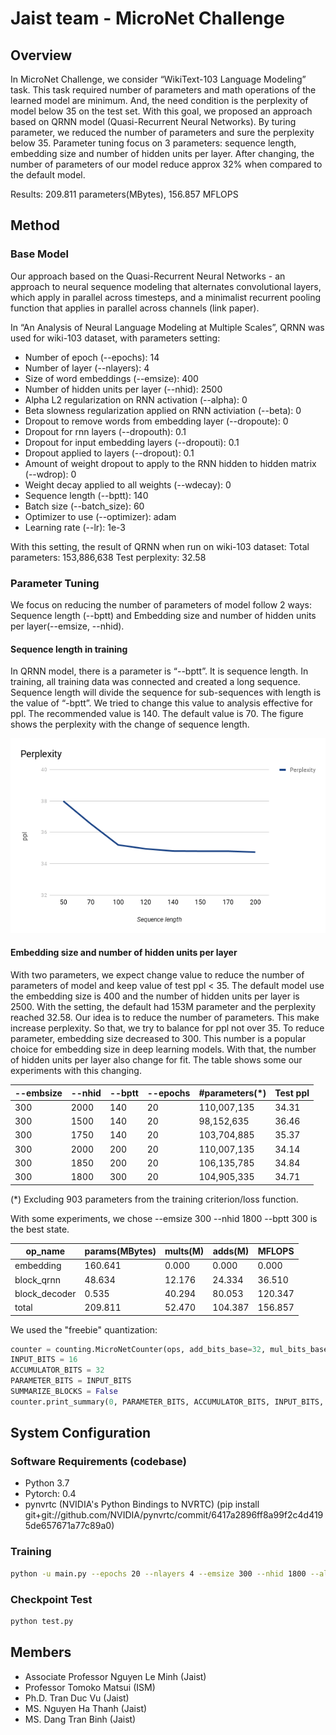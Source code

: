 # Jaist team - MicroNet Challenge

## Overview


In MicroNet Challenge, we consider “WikiText-103 Language Modeling” task. This task required number of parameters and math operations of the learned model are minimum. And, the need condition is the perplexity of model below 35 on the test set. With this goal, we proposed an approach based on QRNN model (Quasi-Recurrent Neural Networks). By turing parameter, we reduced the number of parameters and sure the perplexity below 35. Parameter tuning focus on 3 parameters: sequence length, embedding size and number of hidden units per layer. After changing, the number of parameters of our model reduce approx 32% when compared to the default model.

Results: 209.811 parameters(MBytes), 156.857 MFLOPS

## Method


### Base Model



Our approach based on the Quasi-Recurrent Neural Networks - an approach to neural sequence modeling that alternates convolutional layers, which apply in parallel across timesteps, and a minimalist recurrent pooling function that applies in parallel across channels (link paper).

In “An Analysis of Neural Language Modeling at Multiple Scales”, QRNN was used for wiki-103 dataset, with parameters setting:
+ Number of epoch (--epochs): 14 
+ Number of layer (--nlayers): 4 
+ Size of word embeddings (--emsize): 400 
+ Number of hidden units per layer (--nhid): 2500 
+ Alpha L2 regularization on RNN activation (--alpha): 0 
+ Beta slowness regularization applied on RNN activiation (--beta): 0 
+ Dropout to remove words from embedding layer (--dropoute): 0 
+ Dropout for rnn layers (--dropouth): 0.1 
+ Dropout for input embedding layers (--dropouti): 0.1 
+ Dropout applied to layers (--dropout): 0.1 
+ Amount of weight dropout to apply to the RNN hidden to hidden matrix (--wdrop): 0 
+ Weight decay applied to all weights (--wdecay): 0 
+ Sequence length (--bptt): 140 
+ Batch size (--batch_size): 60 
+ Optimizer to use (--optimizer): adam 
+ Learning rate (--lr): 1e-3

With this setting, the result of QRNN when run on wiki-103 dataset:
Total parameters: 153,886,638
Test perplexity: 32.58 

### Parameter Tuning



We focus on reducing the number of parameters of model follow 2 ways: Sequence length (--bptt) and Embedding size and number of hidden units per layer(--emsize, --nhid).


#### Sequence length in training 


In QRNN model, there is a parameter is “--bptt”. It is sequence length. In training, all training data was connected and created a long sequence. Sequence length will divide the sequence for sub-sequences with length is the value of “-bptt”. We tried to change this value to analysis effective for ppl. The recommended value is 140. The default value is 70. The figure shows the perplexity with the change of sequence length. 

<img src="https://github.com/binhdt95/Jaist-MicroNet-Challenge/blob/master/image/chart.png">



#### Embedding size and number of hidden units per layer


With two parameters, we expect change value to reduce the number of parameters of model and keep value of test ppl < 35. The default model use the embedding size is 400 and the number of hidden units per layer is 2500. With the setting, the default had 153M parameter and the perplexity reached 32.58. Our idea is to reduce the number of parameters. This make increase perplexity. So that, we try to balance for ppl not over 35. To reduce parameter, embedding size decreased to 300. This number is a popular choice for embedding size in deep learning models. With that, the number of hidden units per layer also change for fit. The table shows some our experiments with this changing.

| --embsize | --nhid | --bptt | --epochs | #parameters(*) | Test ppl |
|-----------|--------|--------|----------|----------------|----------|
| 300       | 2000   |   140  |     20   |    110,007,135 | 34.31    |
| 300       | 1500   |   140  |     20   |     98,152,635 | 36.46    |
| 300       | 1750   |   140  |     20   |    103,704,885 | 35.37    |
| 300       | 2000   |   200  |     20   |    110,007,135 | 34.14    |
| 300       | 1850   |   200  |     20   |    106,135,785 | 34.84    |
| 300       | 1800   |   300  |     20   |    104,905,335 | 34.71    |
(*) Excluding 903 parameters from the training criterion/loss function.

With some experiments, we chose --emsize 300 --nhid 1800 --bptt 300 is the best state. 

| op_name           | params(MBytes) | mults(M) | adds(M) | MFLOPS  |
|-------------------|----------------|----------|---------|---------|
| embedding         |        160.641 |    0.000 |   0.000 |   0.000 |
| block_qrnn        |         48.634 |   12.176 |  24.334 |  36.510 |
| block_decoder     |          0.535 |   40.294 |  80.053 | 120.347 |
| total             |        209.811 |   52.470 | 104.387 | 156.857 |

We used the "freebie" quantization:
```python
counter = counting.MicroNetCounter(ops, add_bits_base=32, mul_bits_base=32)
INPUT_BITS = 16
ACCUMULATOR_BITS = 32
PARAMETER_BITS = INPUT_BITS
SUMMARIZE_BLOCKS = False
counter.print_summary(0, PARAMETER_BITS, ACCUMULATOR_BITS, INPUT_BITS, summarize_blocks=SUMMARIZE_BLOCKS)
```

## System Configuration


### Software Requirements (codebase)


+ Python 3.7
+ Pytorch: 0.4
+ pynvrtc (NVIDIA's Python Bindings to NVRTC) (pip install git+git://github.com/NVIDIA/pynvrtc/commit/6417a2896ff8a99f2c4d4195de657671a77c89a0)


### Training

```bash
python -u main.py --epochs 20 --nlayers 4 --emsize 300 --nhid 1800 --alpha 0 --beta 0 --dropoute 0 --dropouth 0.1 --dropouti 0.1 --dropout 0.1 --wdrop 0 --wdecay 0 --bptt 300 --batch_size 40 --optimizer adam --lr 1e-3 --data data/wikitext-103 --save WT103.12hr.QRNN.pt --when 12 --model QRNN
```

### Checkpoint Test
```bash
python test.py
```

## Members
+ Associate Professor Nguyen Le Minh (Jaist)
+ Professor Tomoko Matsui (ISM)
+ Ph.D. Tran Duc Vu (Jaist)
+ MS. Nguyen Ha Thanh (Jaist)
+ MS. Dang Tran Binh (Jaist)
